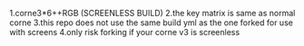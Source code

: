 1.corne3*6++RGB (SCREENLESS BUILD)
2.the key matrix is same as normal corne
3.this repo does not use the same build yml as the one forked for use with screens
4.only risk forking if your corne v3 is screenless

